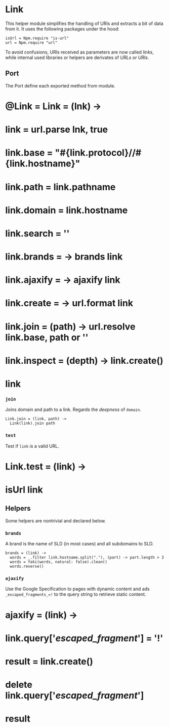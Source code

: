 # Link

This helper module simplifies the handling of URIs and extracts a bit of
data from it. It uses the following packages under the hood:

    isUrl = Npm.require "is-url"
    url = Npm.require "url"

To avoid confusions, URIs received as parameters are now called *links*, while
internal used libraries or helpers are derivates of *URLs or URIs*.

## Port
The Port define each exported method from module.

#    @Link = Link = (lnk) ->
#      link = url.parse lnk, true
#      link.base = "#{link.protocol}//#{link.hostname}"
#      link.path = link.pathname
#      link.domain = link.hostname
#      link.search = ''
#      link.brands = -> brands link
#      link.ajaxify = -> ajaxify link
#      link.create = -> url.format link
#      link.join = (path) -> url.resolve link.base, path or ''
#      link.inspect = (depth) -> link.create()
#      link

### `join`
Joins domain and path to a link. Regards the *deepness* of `domain`.

    Link.join = (link, path) ->
      Link(link).join path

### `test`
Test if `link` is a valid URL.

#    Link.test = (link) ->
#      isUrl link

## Helpers
Some helpers are nontrivial and declared below.

### `brands`
A brand is the name of SLD (in most cases) and all subdomains to SLD.

    brands = (link) ->
      words = _.filter link.hostname.split("."), (part) -> part.length > 3
      words = Yaki(words, natural: false).clean()
      words.reverse()

### `ajaxify`
Use the Google Specification to pages with dynamic content and ads
`_escaped_fragments_=!` to the query string to retrieve static content.

#    ajaxify = (link) ->
#      link.query['_escaped_fragment_'] = '!'
#      result = link.create()
#      delete link.query['_escaped_fragment_']
#      result